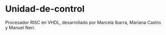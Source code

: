 # Unidad-de-control
 Procesador RISC en VHDL, desarrollado por Marcela Ibarra, Mariana Castro y Manuel Neri.

